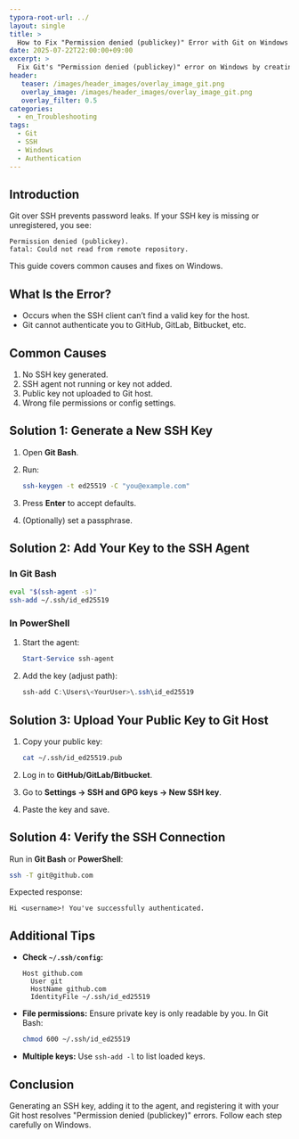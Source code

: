 ```yaml
---
typora-root-url: ../
layout: single
title: >
  How to Fix "Permission denied (publickey)" Error with Git on Windows
date: 2025-07-22T22:00:00+09:00
excerpt: >
  Fix Git's "Permission denied (publickey)" error on Windows by creating an SSH key, adding it to the SSH agent, and registering it with your Git host.
header:
   teaser: /images/header_images/overlay_image_git.png
   overlay_image: /images/header_images/overlay_image_git.png
   overlay_filter: 0.5
categories:
  - en_Troubleshooting
tags:
  - Git
  - SSH
  - Windows
  - Authentication
---
```


## Introduction

Git over SSH prevents password leaks.
If your SSH key is missing or unregistered, you see:

```
Permission denied (publickey).
fatal: Could not read from remote repository.
```

This guide covers common causes and fixes on Windows.

## What Is the Error?

* Occurs when the SSH client can’t find a valid key for the host.
* Git cannot authenticate you to GitHub, GitLab, Bitbucket, etc.

## Common Causes

1. No SSH key generated.
2. SSH agent not running or key not added.
3. Public key not uploaded to Git host.
4. Wrong file permissions or config settings.

## Solution 1: Generate a New SSH Key

1. Open **Git Bash**.
2. Run:

   ```bash
   ssh-keygen -t ed25519 -C "you@example.com"
   ```
3. Press **Enter** to accept defaults.
4. (Optionally) set a passphrase.

## Solution 2: Add Your Key to the SSH Agent

### In Git Bash

```bash
eval "$(ssh-agent -s)"
ssh-add ~/.ssh/id_ed25519
```

### In PowerShell

1. Start the agent:

   ```powershell
   Start-Service ssh-agent
   ```
2. Add the key (adjust path):

   ```powershell
   ssh-add C:\Users\<YourUser>\.ssh\id_ed25519
   ```

## Solution 3: Upload Your Public Key to Git Host

1. Copy your public key:

   ```bash
   cat ~/.ssh/id_ed25519.pub
   ```
2. Log in to **GitHub/GitLab/Bitbucket**.
3. Go to **Settings → SSH and GPG keys → New SSH key**.
4. Paste the key and save.

## Solution 4: Verify the SSH Connection

Run in **Git Bash** or **PowerShell**:

```bash
ssh -T git@github.com
```

Expected response:

```
Hi <username>! You've successfully authenticated.
```

## Additional Tips

* **Check `~/.ssh/config`:**

  ```text
  Host github.com
    User git
    HostName github.com
    IdentityFile ~/.ssh/id_ed25519
  ```
* **File permissions:** Ensure private key is only readable by you. In Git Bash:

  ```bash
  chmod 600 ~/.ssh/id_ed25519
  ```
* **Multiple keys:** Use `ssh-add -l` to list loaded keys.

## Conclusion

Generating an SSH key, adding it to the agent, and registering it with your Git host resolves "Permission denied (publickey)" errors. Follow each step carefully on Windows.

